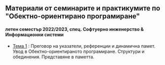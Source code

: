 ## Материали от семинарите и практикумите по "Обектно-ориентирано програмиране"
#### летен семестър 2022/2023, спец. Софтуерно инженерство & Информационни системи

- [Тема 1](https://github.com/Justsvetoslavov/Object-oriented_programming_FMI/tree/main/Seminars/Sem.01) : Преговор на указатели, референции и динамична памет. Увод в Обектно-ориентираното програмиране. Структури и обединения. Представяне в паметта. 
